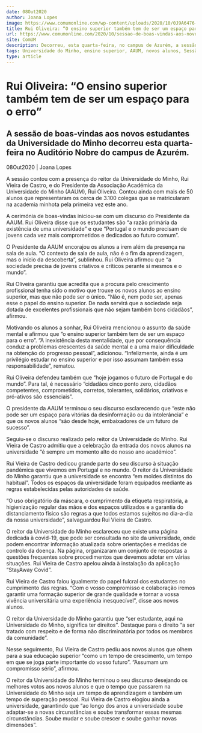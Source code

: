 ```yaml
---
date: 08Out2020
author: Joana Lopes
image: https://www.comumonline.com/wp-content/uploads/2020/10/0J9A6476-1500x1000.jpg
title: Rui Oliveira: “O ensino superior também tem de ser um espaço para o erro”
url: https://www.comumonline.com/2020/10/sessao-de-boas-vindas-aos-novos-alunos-rui-oliveira-o-ensino-superior-tambem-tem-de-ser-um-espaco-para-o-erro/
site: ComUM
description: Decorreu, esta quarta-feira, no campus de Azurém, a sessão de boas-vindas aos novos estudantes da Universidade do Minho, com a presença de Rui Oliveira.
tags: Universidade do Minho, ensino superior, AAUM, novos alunos, Sessão de boas-vindas, Rui Oliveira, Covid-19, Reitor Rui Vieira de Castro, StayAway Covid
type: article
---
```



# Rui Oliveira: “O ensino superior também tem de ser um espaço para o erro”

## A sessão de boas-vindas aos novos estudantes da Universidade do Minho decorreu esta quarta-feira no Auditório Nobre do campus de Azurém.

08Out2020 | Joana Lopes

A sessão contou com a presença do reitor da Universidade do Minho, Rui Vieira de Castro, e do Presidente da Associação Académica da Universidade do Minho (AAUM), Rui Oliveira. Contou ainda com mais de 50 alunos que representaram os cerca de 3.100 colegas que se matricularam na academia minhota pela primeira vez este ano.

A cerimónia de boas-vindas iniciou-se com um discurso do Presidente da AAUM. Rui Oliveira disse que os estudantes são “a razão primária da existência de uma universidade” e que “Portugal e o mundo precisam de jovens cada vez mais comprometidos e dedicados ao futuro comum”.

O Presidente da AAUM encorajou os alunos a irem além da presença na sala de aula. “O contexto de sala de aula, não é o fim da aprendizagem, mas o início da descoberta”, sublinhou. Rui Oliveira afirmou que “a sociedade precisa de jovens criativos e críticos perante si mesmos e o mundo”.

Rui Oliveira garantiu que acredita que a procura pelo crescimento profissional tenha sido o motivo que trouxe os novos alunos ao ensino superior, mas que não pode ser o único. “Não é, nem pode ser, apenas esse o papel do ensino superior. De nada servirá que a sociedade seja dotada de excelentes profissionais que não sejam também bons cidadãos”, afirmou.

Motivando os alunos a sonhar, Rui Oliveira mencionou o assunto da saúde mental e afirmou que “o ensino superior também tem de ser um espaço para o erro”. “A inexistência desta mentalidade, que por consequência conduz a problemas crescentes da saúde mental e a uma maior dificuldade na obtenção do progresso pessoal”, adicionou. “Infelizmente, ainda é um privilégio estudar no ensino superior e por isso assumam também essa responsabilidade”, rematou.

Rui Oliveira defendeu também que “hoje jogamos o futuro de Portugal e do mundo”. Para tal, é necessário “cidadãos cinco ponto zero, cidadãos competentes, comprometidos, corretos, tolerantes, solidários, criativos e pró-ativos são essenciais”.

O presidente da AAUM terminou o seu discurso esclarecendo que “este não pode ser um espaço para vitórias da desinformação ou da intolerância” e que os novos alunos “são desde hoje, embaixadores de um futuro de sucesso”.

Seguiu-se o discurso realizado pelo reitor da Universidade do Minho. Rui Vieira de Castro admitiu que a celebração da entrada dos novos alunos na universidade “é sempre um momento alto do nosso ano académico”.

Rui Vieira de Castro dedicou grande parte do seu discurso à situação pandémica que vivemos em Portugal e no mundo. O reitor da Universidade do Minho garantiu que a universidade se encontra “em moldes distintos do habitual”. Todos os espaços da universidade foram equipados mediante as regras estabelecidas pelas autoridades de saúde.

“O uso obrigatório da máscara, o cumprimento da etiqueta respiratória, a higienização regular das mãos e dos espaços utilizados e a garantia do distanciamento físico são regras a que todos estamos sujeitos no dia-a-dia da nossa universidade”, salvaguardou Rui Vieira de Castro.

O reitor da Universidade do Minho esclareceu que existe uma página dedicada à covid-19, que pode ser consultada no site da universidade, onde podem encontrar informação atualizada sobre orientações e medidas de controlo da doença. Na página, organizaram um conjunto de respostas a questões frequentes sobre procedimentos que devemos adotar em várias situações. Rui Vieira de Castro apelou ainda à instalação da aplicação “StayAway Covid”.

Rui Vieira de Castro falou igualmente do papel fulcral dos estudantes no cumprimento das regras. “Com o vosso compromisso e colaboração iremos garantir uma formação superior de grande qualidade e tornar a vossa vivência universitária uma experiência inesquecível”, disse aos novos alunos.

O reitor da Universidade do Minho garantiu que “ser estudante, aqui na Universidade do Minho, significa ter direitos”. Destaque para o direito “a ser tratado com respeito e de forma não discriminatória por todos os membros da comunidade”.

Nesse seguimento, Rui Vieira de Castro pediu aos novos alunos que olhem para a sua educação superior “como um tempo de crescimento, um tempo em que se joga parte importante do vosso futuro”. “Assumam um compromisso sério”, afirmou.

O reitor da Universidade do Minho terminou o seu discurso desejando os melhores votos aos novos alunos e que o tempo que passarem na Universidade do Minho seja um tempo de aprendizagem e também um tempo de superação pessoal. Rui Vieira de Castro elogiou ainda a universidade, garantindo que “ao longo dos anos a universidade soube adaptar-se a novas circunstâncias e soube transformar essas mesmas circunstâncias. Soube mudar e soube crescer e soube ganhar novas dimensões”.

